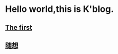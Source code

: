 # Hello world,this is K'blog.

## [The first](https://iamtheking452.github.io/post-1)

## [随想](https://iamtheking452.github.io/suixiang)

